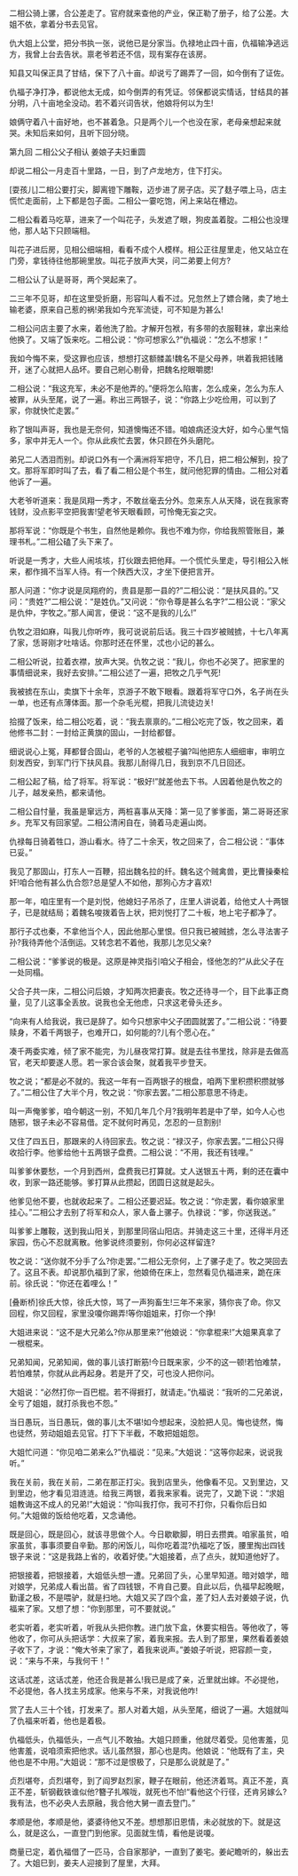 <!-- { "loadSidebar": true } -->
二相公骑上骡，合公差走了。官府就来查他的产业，保正勒了册子，给了公差。大姐不依，拿着分书去见官。

仇大姐上公堂，把分书执一张，说他已是分家当。仇禄地止四十亩，仇福输净逃远方，我曾上台去告状。禀老爷若还不信，现有案存在该房。

知县又叫保正具了甘结，保下了八十亩。却说亏了踢弄了一回，如今倒有了证佐。

仇福子净打净，都说他太无成，如今倒弄的有凭证。邻保都说实情话，甘结具的甚分明，八十亩地全没动。若不着兴词告状，他娘将何以为生!

娘俩守着八十亩好地，也不甚着急。只是两个儿一个也没在家，老母亲想起来就哭。未知后来如何，且听下回分晓。

第九回  二相公父子相认  姜娘子夫妇重圆

却说二相公一月走百十里路，一日，到了卢龙地方，住下打尖。

[耍孩儿]二相公要打尖，脚离镫下雕鞍，迈步进了房子店。买了麸子喂上马，店主慌忙走面前，上下都是包子面。二相公一霎吃饱，闲上来站在槽边。

二相公看着马吃草，进来了一个叫花子，头发遮了眼，狗皮盖着腚。二相公也没理他，那人站下只顾端相。

叫花子进后房，见相公细端相，看看不成个人模样。相公正往屋里走，他又站立在门旁，拿钱待往他那碗里放。叫花子放声大哭，问二弟要上何方?

二相公认了认是哥哥，两个哭起来了。

二三年不见哥，却在这里受折磨，形容叫人看不过。兄忽然上了嫖合赌，卖了地土输老婆，原来自己惹的祸!弟我如今充军流徒，可不知是为甚么!

二相公问店主要了水来，着他洗了脸。才解开包袱，有多带的衣服鞋袜，拿出来给他换了。又端了饭来吃。二相公说：“你可想家么?”仇福说：“怎么不想家！”

我如今悔不来，受这罪也应该，想想打这额髅盖!魏名不是父母养，哄着我把钱赌开，迷了心就把人品坏。要自己剜心剔骨，把魏名挖眼嚼腮!

二相公说：“我这充军，未必不是他弄的。”便将怎么陷害，怎么成亲，怎么为东人被罪，从头至尾，说了一遍。称出三两银子，说：“你路上少吃俭用，可以到了家，你就快忙走罢。”

称了银叫声哥，我也是无奈何，知道懊悔还不错。咱娘病还没大好，如今心里气恼多，家中并无人一个。你从此疾忙去罢，休只顾在外头磨陀。

弟兄二人洒泪而别。却说口外有一个满洲将军把守，不几日，把二相公解到，投了文。那将军即时叫了去，看了看二相公是个书生，就问他犯罪的情由。二相公对着他诉了一遍。

大老爷听道来：我是凤翔一秀才，不敢丝毫去分外。忽来东人从天降，说在我家寄钱财，没点影平空把我害!望老爷天眼看顾，可怜俺无妄之灾。

那将军说：“你既是个书生，自然他是赖你。我也不难为你，你给我照管账目，兼理书札。”二相公磕了头下来了。

听说是一秀才，大些人闹垓垓，打伙跟去把他拜。一个慌忙头里走，导引相公入帐来，都作揖不当军人待。有一个陕西大汉，才坐下便把言开。

那人问道：“你才说是凤翔府的，贵县是那一县的?”二相公说：“是扶风县的。”又问：“贵姓?”二相公说：“是姓仇。”又问说：“你令尊是甚么名字?”二相公说：“家父是仇仲，字牧之。”那人闻言，便说：“这不是我的儿么!”

仇牧之泪如麻，叫我儿你听咋，我可说说前后话。我三十四岁被贼掳，十七八年离了家，恁哥刚才吐啥话。你那时还在怀里，忒也小记的甚么。

二相公听说，拉着衣襟，放声大哭。仇牧之说：“我儿，你也不必哭了。把家里的事情细说来，我好去安排。”二相公述了一遍，把牧之几乎气死!

我被掳在东山，卖旗下十余年，京游子不敢下眼看。跟着将军守口外，名子尚在头一单，也还有点薄体面。那一个杂毛光棍，把我儿流徒边关!

拾掇了饭来，给二相公吃着，说：“我去禀禀的。”二相公吃完了饭，牧之回来，着他修书二封：一封给正黄旗的固山，一封给都督。

细说说心上冤，拜都督合固山，老爷的人怎被棍子骗?叫他把东人细细审，审明立刻发西安，到军门行下扶风县。我那儿耐得几日，我到京不几日回还。

二相公起了稿，给了将军。将军说：“极好!”就差他去下书。人因着他是仇牧之的儿子，越发亲热，都来请他。

二相公自忖量，我虽是窜远方，两桩喜事从天降：第一见了爹爹面，第二哥哥还家乡。充军又有回家望。二相公清闲自在，骑着马走遍山岗。

仇禄每日骑着牲口，游山看水。待了二十余天，牧之回来了，合二相公说：“事体已妥。”

我见了那固山，打东人一百鞭，招出魏名拉的纤。魏名这个贼禽兽，更比曹操秦桧奸!咱合他有甚么仇合怨?总是望人不如他，那狗心方才喜欢!

那一年，咱庄里有一个是刘悦，他媳妇子吊杀了，庄里人讲说着，给他丈人十两银子，已是就结局；着魏名唆拨着告上状，把刘悦打了二十板，地上宅子都净了。

那行子忒也秦，不拿他当个人，因此他那心里恨。但只我已被贼掳，怎么寻法害子孙?我待弄他个活倒运。又转念若不着他，我那儿怎见父亲?

二相公说：“爹爹说的极是。这原是神灵指引咱父子相会，怪他怎的?”从此父子在一处同榻。

父合子共一床，二相公问后娘，才知两次把妻丧。牧之还待寻一个，目下此事正商量，见了儿这事全丢放。说我也全无他虑，只求这老骨头还乡。

“向来有人给我说，我已是辞了。如今只想家中父子团圆就罢了。”二相公说：“待要赎身，不着千两银子，也难开口，如何能的?儿有个愿心在。”

凑千两委实难，倾了家不能完，为儿昼夜常打算。就是去往书里找，除非是去做高官，老天却要遂人愿。若一家合该会聚，就着我平步登天。

牧之说；“都是必不就的。我这一年有一百两银子的根盘，咱两下里积攒积攒就够了。”二相公住了大半个月，牧之说：“你家去罢。”二相公那意思不待走。

叫一声俺爹爹，咱今朝这一别，不知几年几个月?我明年若是中了举，如今人心也随邪，银子未必不容易借。定不就何时再见，怎忍的一旦割别!

又住了四五日，那跟来的人待回家去。牧之说：“禄汉子，你家去罢。”二相公只得收拾行李。他爹给他十五两银子盘费。二相公说：“不用，我还有钱哩。”

叫爹爹休要愁，一个月到西州，盘费我已打算就。丈人送银五十两，剩的还在囊中收，到家一路还能够。爹打算从此攒起，团圆日这就是起头。

他爹见他不要，也就收起来了。二相公还要迟延。牧之说：“你走罢，看你娘家里挂心。”二相公才去别了将军和众人，家人备上骡子。仇禄说：“爹，你送我送。”

叫爹爹上雕鞍，送到我山阳关，到那里同宿山阳店。并骑走这三十里，还得半月还家园，伤心不忍就离散。他爹说终须要别，你何必这样留连?

牧之说：“送你就不分手了么?你走罢。”二相公无奈何，上了骡子走了。牧之哭回去了。这且不表。却说那仇福到了家，他娘倚在床上，忽然看见仇福进来，跪在床前。徐氏说：“你还在着哩么！”

[叠断桥]徐氏大惊，徐氏大惊，骂了一声狗畜生!三年不来家，猜你丧了命。你又回程，你又回程，家里没嗄你踢弄!等你姐姐来，打你一个挣!

大姐进来说：“这不是大兄弟么?你从那里来?”他娘说：“你拿棍来!”大姐果真拿了一根棍来。

兄弟知闻，兄弟知闻，做的事儿该打断筋!今日既来家，少不的这一顿!若怕难禁，若怕难禁，你就从此再起身。若是开了交，可也没人把你问。

大姐说：“必然打你一百巴棍。若不得捱打，就请走。”仇福说：“我听的二兄弟说，全亏了姐姐，就打杀我也不怨。”

当日愚玩，当日愚玩，做的事儿太不堪!如今想起来，没脸把人见。悔也徒然，悔也徒然，劳动姐姐去见官。打下下半截，不敢把姐姐怨。

大姐忙问道：“你见咱二弟来么?”仇福说：“见来。”大姐说：“这等你起来，说说我听。”

我在关前，我在关前，二弟在那正打尖。我到店里头，他像看不见。又到里边，又到里边，他才看见泪涟涟。给我三两银，着我来家看。说完了，又跪下说：“求姐姐教诲这不成人的兄弟!”大姐说：“你叫我打你，我可不打你，只看你后日如何。”大姐做的饭给他吃着，又念诵他。

既是回心，既是回心，就该寻思做个人。今日歇歇脚，明日去攒粪。咱家虽贫，咱家虽贫，事事须要自辛勤。那的闲饭儿，叫你吃着混?仇福吃了饭，腰里掏出四钱银子来说：“这是我路上省的，收着好使。”大姐接着，点了点头，就知道他好了。

把银接着，把银接着，大姐低头想一遭。兄弟回了头，心里早知道。暗对娘学，暗对娘学，兄弟成人看出苗。省了四钱银，不肯自己要。自此以后，仇福早起晚眠，勤谨之极，不是喂驴，就是扫地。大姐又买了四个盒，差了妇人去对姜娘子说，仇福来了家。又想了想：“你到那里，可不要就说。”

老实听着，老实听着，听我从头把你教。进门放下盒，休要实相告。等他收了，等他收了，你可从头把话学：大叔来了家，着我来报。去人到了那里，果然看着姜娘子收下了，才说：“俺大爷来了家了，着我来说声。”姜娘子听说，把容颜一变，说：“来与不来，与我何干！”

这话忒差，这话忒差，他还合我是甚么!我已是成了亲，近里就出嫁。不必提他，不必提他，各人找主另成家。他来与不来，对我说他咋!

赏了去人三十个钱，打发来了。那人对着大姐，从头至尾，细说了一遍。大姐就叫了仇福来听着，他也是着极。

仇福低头，仇福低头，一点气儿不敢抽。大姐只顾重，他就尽着受。见他害羞，见他害羞，说咱须索把他求。话儿虽然狠，那心也是肉。他娘说：“他既有了主，央他也是不中用。”大姐说：“那不过是恨极了，只是那么说就是了。”

贞烈堪夸，贞烈堪夸，到了阎罗赵烈家，鞭子在眼前，他还济着骂。真正不差，真正不差，斩钢截铁谁似他?簪子扎喉咙，就死也不怕!“看他这个行径，还肯另嫁么?我有法，也不必央人去原融，我合他大舅一直去登门。”

孝顺是他，孝顺是他，婆婆待他又不差。想想那旧恩情，未必就放的下。就是这么，就是这么，一直登门到他家。见面就生情，看他是说嗄。

商量已定，着仇福借了一匹马，合自家那驴，一直到了姜宅。姜屺瞻听的，躲出去了。大姐巳到，姜夫人迎接到了屋里，大拜。

